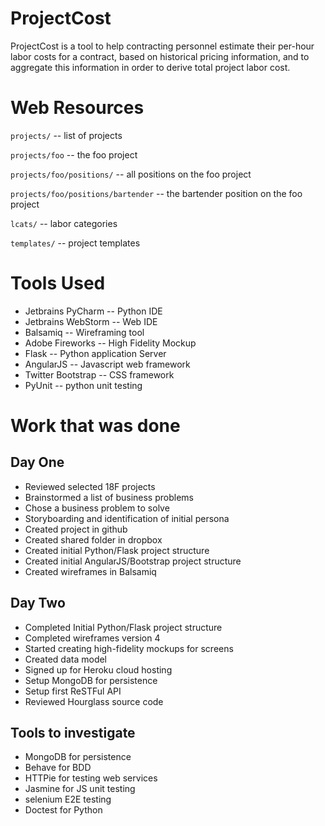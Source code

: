 # ProjectCost

ProjectCost is a tool to help contracting personnel estimate their per-hour labor costs for a contract, 
based on historical pricing information, and to aggregate this information in order to derive total project labor cost.

Web Resources
=============
`projects/`  -- list of projects

`projects/foo`  -- the foo project

`projects/foo/positions/`  -- all positions on the foo project

`projects/foo/positions/bartender`   -- the bartender position on the foo project
 
`lcats/`  -- labor categories

`templates/`  -- project templates

Tools Used
==========
* Jetbrains PyCharm -- Python IDE
* Jetbrains WebStorm -- Web IDE
* Balsamiq -- Wireframing tool
* Adobe Fireworks -- High Fidelity Mockup
* Flask -- Python application Server
* AngularJS -- Javascript web framework
* Twitter Bootstrap -- CSS framework
* PyUnit -- python unit testing

Work that was done
==================

Day One
-------
* Reviewed selected 18F projects
* Brainstormed a list of business problems
* Chose a business problem to solve
* Storyboarding and identification of initial persona
* Created project in github
* Created shared folder in dropbox
* Created initial Python/Flask project structure
* Created initial AngularJS/Bootstrap project structure
* Created wireframes in Balsamiq

Day Two
-------
* Completed Initial Python/Flask project structure
* Completed wireframes version 4
* Started creating high-fidelity mockups for screens
* Created data model
* Signed up for Heroku cloud hosting
* Setup MongoDB for persistence
* Setup first ReSTFul API
* Reviewed Hourglass source code



Tools to investigate
--------------------
* MongoDB for persistence
* Behave for BDD
* HTTPie for testing web services
* Jasmine for JS unit testing
* selenium E2E testing
* Doctest for Python

